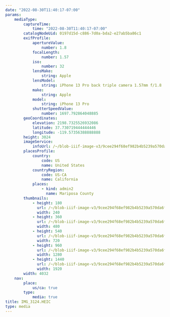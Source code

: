 ```yaml
---
date: "2022-08-30T11:40:17-07:00"
params:
    mediaType:
        captureTime:
            time: "2022-08-30T11:40:17-07:00"
        catalogNodeUid: 0197d15d-c886-7d0a-bda2-e27ab5ba86c1
        exifProfile:
            apertureValue:
                number: 1.8
            focalLength:
                number: 1.57
            iso:
                number: 32
            lensMake:
                string: Apple
            lensModel:
                string: iPhone 13 Pro back triple camera 1.57mm f/1.8
            make:
                string: Apple
            model:
                string: iPhone 13 Pro
            shutterSpeedValue:
                number: 1697.792864048885
        geoCoordinates:
            elevation: 2198.7325526932086
            latitude: 37.730719444444446
            longitude: -119.57356388888888
        height: 3024
        imageService:
            infoUrl: /~/blob-iiif-image-v3/9cee294f68ef982b4b5239a570da6f2aa40d0ac0b9f7d1cac7b64e5c8c3120ba/info.json
        placesProfile:
            country:
                code: US
                name: United States
            countryRegion:
                code: US-CA
                name: California
            places:
                - kind: admin2
                  name: Mariposa County
        thumbnails:
            - height: 180
              url: /~/blob-iiif-image-v3/9cee294f68ef982b4b5239a570da6f2aa40d0ac0b9f7d1cac7b64e5c8c3120ba/full/240%2C180/0/default.jpg
              width: 240
            - height: 360
              url: /~/blob-iiif-image-v3/9cee294f68ef982b4b5239a570da6f2aa40d0ac0b9f7d1cac7b64e5c8c3120ba/full/480%2C360/0/default.jpg
              width: 480
            - height: 540
              url: /~/blob-iiif-image-v3/9cee294f68ef982b4b5239a570da6f2aa40d0ac0b9f7d1cac7b64e5c8c3120ba/full/720%2C540/0/default.jpg
              width: 720
            - height: 960
              url: /~/blob-iiif-image-v3/9cee294f68ef982b4b5239a570da6f2aa40d0ac0b9f7d1cac7b64e5c8c3120ba/full/1280%2C960/0/default.jpg
              width: 1280
            - height: 1440
              url: /~/blob-iiif-image-v3/9cee294f68ef982b4b5239a570da6f2aa40d0ac0b9f7d1cac7b64e5c8c3120ba/full/1920%2C1440/0/default.jpg
              width: 1920
        width: 4032
    nav:
        place:
            us/ca: true
        type:
            media: true
title: IMG_3124.HEIC
type: media
---
```

